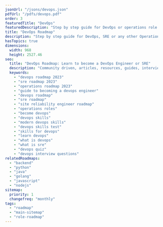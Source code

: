 ```yaml
---
jsonUrl: "/jsons/devops.json"
pdfUrl: "/pdfs/devops.pdf"
order: 3
featuredTitle: "DevOps"
featuredDescription: "Step by step guide for DevOps or operations role in 2023"
title: "DevOps Roadmap"
description: "Step by step guide for DevOps, SRE or any other Operations Role in 2023"
hasTopics: true
dimensions:
  width: 968
  height: 2527.46
seo:
  title: "DevOps Roadmap: Learn to become a DevOps Engineer or SRE"
  description: "Community driven, articles, resources, guides, interview questions, quizzes for DevOps. Learn to become a modern DevOps engineer by following the steps, skills, resources and guides listed in this roadmap."
  keywords:
    - "devops roadmap 2023"
    - "sre roadmap 2023"
    - "operations roadmap 2023"
    - "guide to becoming a devops engineer"
    - "devops roadmap"
    - "sre roadmap"
    - "site reliability engineer roadmap"
    - "operations roles"
    - "become devops"
    - "devops skills"
    - "modern devops skills"
    - "devops skills test"
    - "skills for devops"
    - "learn devops"
    - "what is devops"
    - "what is sre"
    - "devops quiz"
    - "devops interview questions"
relatedRoadmaps:
  - "backend"
  - "python"
  - "java"
  - "golang"
  - "javascript"
  - "nodejs"
sitemap:
  priority: 1
  changefreq: "monthly"
tags:
  - "roadmap"
  - "main-sitemap"
  - "role-roadmap"
---
```



